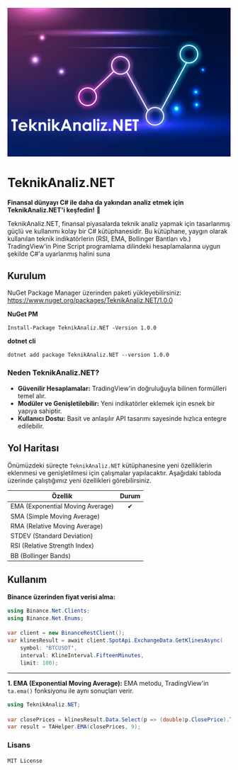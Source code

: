 ![TeknikAnaliz.Net](https://github.com/emin-karadag/TeknikAnaliz.NET/blob/main/TeknikAnaliz.NET/Images/banner-min.png)

# TeknikAnaliz.NET

**Finansal dünyayı C# ile daha da yakından analiz etmek için TeknikAnaliz.NET'i keşfedin!** 🚀

TeknikAnaliz.NET, finansal piyasalarda teknik analiz yapmak için tasarlanmış güçlü ve kullanımı kolay bir C# kütüphanesidir. Bu kütüphane, yaygın olarak kullanılan teknik indikatörlerin (RSI, EMA, Bollinger Bantları vb.) TradingView'in Pine Script programlama dilindeki hesaplamalarına uygun şekilde C#'a uyarlanmış halini suna

## Kurulum

NuGet Package Manager üzerinden paketi yükleyebilirsiniz: https://www.nuget.org/packages/TeknikAnaliz.NET/1.0.0

**NuGet PM**
```
Install-Package TeknikAnaliz.NET -Version 1.0.0
```

**dotnet cli**
```
dotnet add package TeknikAnaliz.NET --version 1.0.0
```

### Neden TeknikAnaliz.NET?

- **Güvenilir Hesaplamalar:** TradingView'in doğruluğuyla bilinen formülleri temel alır.
- **Modüler ve Genişletilebilir:** Yeni indikatörler eklemek için esnek bir yapıya sahiptir.
- **Kullanıcı Dostu:** Basit ve anlaşılır API tasarımı sayesinde hızlıca entegre edilebilir.

## Yol Haritası
Önümüzdeki süreçte `TeknikAnaliz.NET` kütüphanesine yeni özelliklerin eklenmesi ve genişletilmesi için çalışmalar yapılacaktır. Aşağıdaki tabloda üzerinde çalıştığımız yeni özellikleri görebilirsiniz.

| Özellik                 |    Durum     |  
|------------------------|:--------------:|
| EMA (Exponential Moving Average)            |      ✔         |
| SMA (Simple Moving Average)    |                |
| RMA (Relative Moving Average)                    |                |
| STDEV (Standard Deviation)    |                |
| RSI (Relative Strength Index)      |                |
| BB (Bollinger Bands)       |                | |

## Kullanım

**Binance üzerinden fiyat verisi alma:**
```csharp
using Binance.Net.Clients;
using Binance.Net.Enums;

var client = new BinanceRestClient();
var klinesResult = await client.SpotApi.ExchangeData.GetKlinesAsync(
    symbol: "BTCUSDT",
    interval: KlineInterval.FifteenMinutes,
    limit: 100);
```

------------

**1. EMA (Exponential Moving Average):**
EMA metodu, TradingView'in `ta.ema()` fonksiyonu ile aynı sonuçları verir.

```csharp
using TeknikAnaliz.NET;

var closePrices = klinesResult.Data.Select(p => (double)p.ClosePrice).ToArray();
var result = TAHelper.EMA(closePrices, 9);
```

### Lisans 
    MIT License
